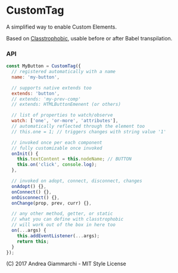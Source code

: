 # CustomTag

A simplified way to enable Custom Elements.

Based on [Classtrophobic](https://github.com/WebReflection/classtrophobic),
usable before or after Babel transpilation.

### API
```js
const MyButton = CustomTag({
  // registered automatically with a name
  name: 'my-button',

  // supports native extends too
  extends: 'button',
  // extends: 'my-prev-comp'
  // extends: HTMLButtonEmenent (or others)

  // list of properties to watch/observe
  watch: ['one', 'or-more', 'attributes'],
  // automatically reflected through the element too
  // this.one = 1; // triggers changes with string value '1'

  // invoked once per each component
  // fully customizable once invoked
  onInit() {
    this.textContent = this.nodeName; // BUTTON
    this.on('click', console.log);
  },

  // invoked on adopt, connect, disconnect, changes
  onAdopt() {},
  onConnect() {},
  onDisconnect() {},
  onChange(prop, prev, curr) {},

  // any other method, getter, or static
  // what you can define with classtrophobic
  // will work out of the box in here too
  on(...args) {
    this.addEventListener(...args);
    return this;
  }
});
```

(C) 2017 Andrea Giammarchi - MIT Style License
